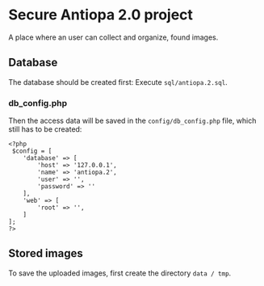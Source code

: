 # Secure Antiopa 2.0 project
A place where an user can collect and organize, found images.

## Database
The database should be created first:
Execute `sql/antiopa.2.sql`.

### db_config.php
Then the access data will be saved in the `config/db_config.php` file, which still has to be created:
```
<?php
 $config = [
    'database' => [
        'host' => '127.0.0.1',
        'name' => 'antiopa.2',
        'user' => '',
        'password' => ''
    ],
    'web' => [
        'root' => '',
    ]
];
?>
```

## Stored images
To save the uploaded images, first create the directory `data / tmp`.
